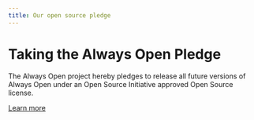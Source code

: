 ```yaml
---
title: Our open source pledge
---
```


# Taking the Always Open Pledge

The Always Open project hereby pledges to release all future versions of Always Open under an Open Source Initiative approved Open Source license.

[Learn more](/factor/pledge/)

